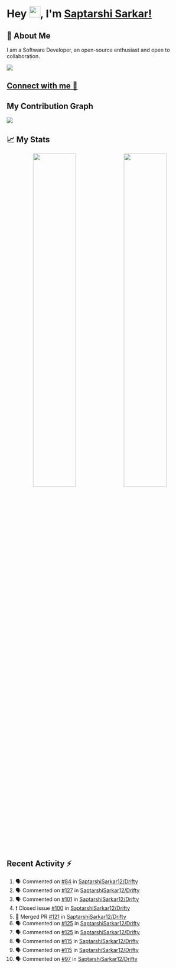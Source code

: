 # Hey <img src="https://github.com/TheDudeThatCode/TheDudeThatCode/blob/master/Assets/Hi.gif" width="30">, I'm [Saptarshi Sarkar!](https://bio.link/saptarshi) 

## 🚀 About Me
I am a Software Developer, an open-source enthusiast and open to collaboration.

![](https://visitor-badge.laobi.icu/badge?page_id=saptarshisarkar12.saptarshisarkar12)

## [Connect with me 💬](https://bio.link/saptarshi) 

## My Contribution Graph 
<img src="https://activity-graph.herokuapp.com/graph?username=SaptarshiSarkar12&bg_color=0f2d3d&color=1cadfb&line=1cadfb&point=1cadfb&area=true&hide_border=true">

## 📈 My Stats
<p align="center">	
  <img width="48%" src="https://github-readme-stats.vercel.app/api?username=saptarshisarkar12&show_icons=true&theme=tokyonight" />
  <img width="48%" src="https://github-readme-streak-stats.herokuapp.com/?user=saptarshisarkar12&theme=tokyonight" />
</p>

## Recent Activity :zap:
<!--START_SECTION:activity-->
1. 🗣 Commented on [#84](https://github.com/SaptarshiSarkar12/Drifty/issues/84) in [SaptarshiSarkar12/Drifty](https://github.com/SaptarshiSarkar12/Drifty)
2. 🗣 Commented on [#127](https://github.com/SaptarshiSarkar12/Drifty/issues/127) in [SaptarshiSarkar12/Drifty](https://github.com/SaptarshiSarkar12/Drifty)
3. 🗣 Commented on [#101](https://github.com/SaptarshiSarkar12/Drifty/issues/101) in [SaptarshiSarkar12/Drifty](https://github.com/SaptarshiSarkar12/Drifty)
4. ❗️ Closed issue [#100](https://github.com/SaptarshiSarkar12/Drifty/issues/100) in [SaptarshiSarkar12/Drifty](https://github.com/SaptarshiSarkar12/Drifty)
5. 🎉 Merged PR [#121](https://github.com/SaptarshiSarkar12/Drifty/pull/121) in [SaptarshiSarkar12/Drifty](https://github.com/SaptarshiSarkar12/Drifty)
6. 🗣 Commented on [#125](https://github.com/SaptarshiSarkar12/Drifty/issues/125) in [SaptarshiSarkar12/Drifty](https://github.com/SaptarshiSarkar12/Drifty)
7. 🗣 Commented on [#125](https://github.com/SaptarshiSarkar12/Drifty/issues/125) in [SaptarshiSarkar12/Drifty](https://github.com/SaptarshiSarkar12/Drifty)
8. 🗣 Commented on [#115](https://github.com/SaptarshiSarkar12/Drifty/issues/115) in [SaptarshiSarkar12/Drifty](https://github.com/SaptarshiSarkar12/Drifty)
9. 🗣 Commented on [#115](https://github.com/SaptarshiSarkar12/Drifty/issues/115) in [SaptarshiSarkar12/Drifty](https://github.com/SaptarshiSarkar12/Drifty)
10. 🗣 Commented on [#97](https://github.com/SaptarshiSarkar12/Drifty/issues/97) in [SaptarshiSarkar12/Drifty](https://github.com/SaptarshiSarkar12/Drifty)
<!--END_SECTION:activity-->
